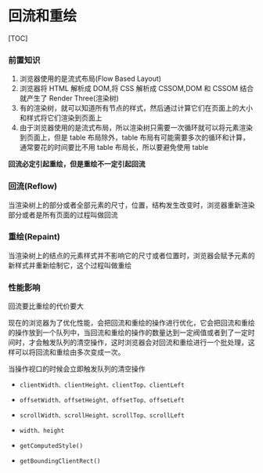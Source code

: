 # 回流和重绘

[TOC]

### 前置知识

1. 浏览器使用的是流式布局(Flow Based Layout)
2. 浏览器将 HTML 解析成 DOM,将 CSS 解析成 CSSOM,DOM 和 CSSOM 结合就产生了 Render Three(渲染树)
3. 有的渲染树，就可以知道所有节点的样式，然后通过计算它们在页面上的大小和样式将它们渲染到页面上
4. 由于浏览器使用的是流式布局，所以渲染树只需要一次循环就可以将元素渲染到页面上，但是 table 布局除外，table 布局有可能需要多次的循环和计算，通常要花的时间要比不用 table 布局长，所以要避免使用 table

**回流必定引起重绘，但是重绘不一定引起回流**

### 回流(Reflow)

当渲染树上的部分或者全部元素的尺寸，位置，结构发生改变时，浏览器重新渲染部分或者是所有页面的过程叫做回流

### 重绘(Repaint)

当渲染树上的结点的元素样式并不影响它的尺寸或者位置时，浏览器会赋予元素的新样式并重新绘制它，这个过程叫做重绘

### 性能影响

回流要比重绘的代价要大

现在的浏览器为了优化性能，会把回流和重绘的操作进行优化，它会把回流和重绘的操作放到一个队列中，当回流和重绘的操作的数量达到一定阀值或者到了一定时间时，才会触发队列的清空操作，这时浏览器会对回流和重绘进行一个批处理，这样可以将回流和重绘由多次变成一次。

当操作视口的时候会立即触发队列的清空操作

- `clientWidth、clientHeight、clientTop、clientLeft`

- `offsetWidth、offsetHeight、offsetTop、offsetLeft`

- `scrollWidth、scrollHeight、scrollTop、scrollLeft`

- `width、height`

- `getComputedStyle()`

- `getBoundingClientRect()`
